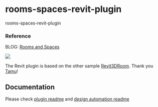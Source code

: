 # rooms-spaces-revit-plugin
rooms-spaces-revit-plugin


### Reference
BLOG: [Rooms and Spaces](https://forge.autodesk.com/blog/make-shader-face-room-object-model)

![](https://flint-prodcms-forge.s3.amazonaws.com/prod/s3fs-public/2017-10/screen_shot_2017-10-09_at_11.09.30_pm.png)

The Revit plugin is based on the other sample [Revit3DRoom](https://github.com/Tamu/Revit3Drooms). Thank you [Tamu](https://github.com/Tamu)!

## Documentation
Please check [plugin readme](plugin\README.md) and [design automation readme](designautomation\README.md)


